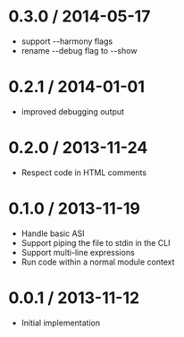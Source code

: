 
0.3.0 / 2014-05-17
==================

 * support --harmony flags
 * rename --debug flag to --show

0.2.1 / 2014-01-01 
==================

  * improved debugging output

0.2.0 / 2013-11-24
==================

  * Respect code in HTML comments

0.1.0 / 2013-11-19
==================

  * Handle basic ASI
  * Support piping the file to stdin in the CLI
  * Support multi-line expressions
  * Run code within a normal module context

0.0.1 / 2013-11-12
==================

  * Initial implementation
